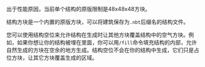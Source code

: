 出于性能原因，当前单个结构的原版限制是48x48x48方块。

结构方块是一个内置的原版方块，可以将建筑保存为`.nbt`后缀名的结构文件。

您可以使用结构空位来允许结构在生成时让其他方块覆盖结构中的空气方块。例如，如果你想让你的结构被埋在里面，你可以用`/fill`命令填充结构的内部，允许自然生成的方块在空余的地方生成。结构空位不会在你的结构中生成，它们只是占位方块，让其它方块覆盖生成的区域。